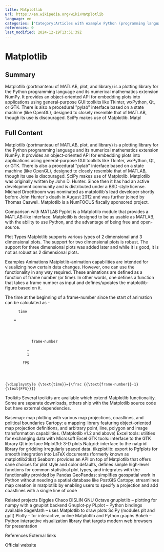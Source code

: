 ```yaml
---
title: Matplotlib
url: https://en.wikipedia.org/wiki/Matplotlib
language: en
categories: ["Category:Articles with example Python (programming language) code", "Category:Articles with short description", "Category:Commons category link is on Wikidata", "Category:Free data visualization software", "Category:Free plotting software", "Category:Free software programmed in Python", "Category:Python (programming language) scientific libraries", "Category:Science software that uses GTK", "Category:Science software that uses Qt", "Category:Short description is different from Wikidata"]
references: 0
last_modified: 2024-12-19T13:51:39Z
---
```


# Matplotlib

## Summary

Matplotlib (portmanteau of MATLAB, plot, and library) is a plotting library for the Python programming language and its numerical mathematics extension NumPy. It provides an object-oriented API for embedding plots into applications using general-purpose GUI toolkits like Tkinter, wxPython, Qt, or GTK. There is also a procedural "pylab" interface based on a state machine (like OpenGL), designed to closely resemble that of MATLAB, though its use is discouraged. SciPy makes use of Matplotlib.
Matpl

## Full Content

Matplotlib (portmanteau of MATLAB, plot, and library) is a plotting library for the Python programming language and its numerical mathematics extension NumPy. It provides an object-oriented API for embedding plots into applications using general-purpose GUI toolkits like Tkinter, wxPython, Qt, or GTK. There is also a procedural "pylab" interface based on a state machine (like OpenGL), designed to closely resemble that of MATLAB, though its use is discouraged. SciPy makes use of Matplotlib.
Matplotlib was originally written by John D. Hunter. Since then it has had an active development community and is distributed under a BSD-style license. Michael Droettboom was nominated as matplotlib's lead developer shortly before John Hunter's death in August 2012 and was further joined by Thomas Caswell. Matplotlib is a NumFOCUS fiscally sponsored project.

Comparison with MATLAB
Pyplot is a Matplotlib module that provides a MATLAB-like interface. Matplotlib is designed to be as usable as MATLAB, with the ability to use Python, and the advantage of being free and open-source.

Plot Types
Matplotlib supports various types of 2 dimensional and 3 dimensional plots. The support for two dimensional plots is robust. The support for three dimensional plots was added later and while it is good, it is not as robust as 2 dimensional plots.

Examples
Animations
Matplotlib-animation capabilities are intended for visualizing how certain data changes. However, one can use the functionality in any way required.
These animations are defined as a function of frame number (or time). In other words, one defines a function that takes a frame number as input and defines/updates the matplotlib-figure based on it.

 The time at the beginning of a frame-number since the start of animation can be calculated as - 
  
    
      
        
          time
        
        =
        
          
            
              
                frame-number
              
              −
              1
            
            FPS
          
        
      
    
    {\displaystyle {\text{time}}={\frac {{\text{frame-number}}-1}{\text{FPS}}}}

Toolkits
Several toolkits are available which extend Matplotlib functionality. Some are separate downloads, others ship with the Matplotlib source code but have external dependencies.

Basemap: map plotting with various map projections, coastlines, and political boundaries
Cartopy: a mapping library featuring object-oriented map projection definitions, and arbitrary point, line, polygon and image transformation capabilities. (Matplotlib v1.2 and above)
Excel tools: utilities for exchanging data with Microsoft Excel
GTK tools: interface to the GTK library
Qt interface
Mplot3d: 3-D plots
Natgrid: interface to the natgrid library for gridding irregularly spaced data.
tikzplotlib: export to Pgfplots for smooth integration into LaTeX documents (formerly known as matplotlib2tikz)
Seaborn: provides an API on top of Matplotlib that offers sane choices for plot style and color defaults, defines simple high-level functions for common statistical plot types, and integrates with the functionality provided by Pandas
GeoPandas: simplifies geospatial work in Python without needing a spatial database like PostGIS
Cartopy: streamlines map creation in matplotlib by enabling users to specify a projection and add coastlines with a single line of code

Related projects
Biggles
Chaco
DISLIN
GNU Octave
gnuplotlib – plotting for numpy with a gnuplot backend
Gnuplot-py
PLplot – Python bindings available
SageMath – uses Matplotlib to draw plots
SciPy (modules plt and gplt)
Plotly – for interactive, online Matplotlib and Python graphs
Bokeh – Python interactive visualization library that targets modern web browsers for presentation

References
External links

Official website
